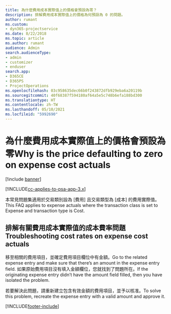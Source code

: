 ```yaml
---
title: 為什麼費用成本實際值上的價格會預設為零？
description: 排解費用成本實際值上的價格為何預設為 0 的問題。
author: rumant
ms.custom:
- dyn365-projectservice
ms.date: 8/22/2018
ms.topic: article
ms.author: rumant
audience: Admin
search.audienceType:
- admin
- customizer
- enduser
search.app:
- D365CE
- D365PS
- ProjectOperations
ms.openlocfilehash: 03c958635dec66b0f243872dfb929eba6a20119b
ms.sourcegitcommit: 40f68387f594180af64a5e5c748b6efa188bd300
ms.translationtype: HT
ms.contentlocale: zh-TW
ms.lasthandoff: 05/10/2021
ms.locfileid: "5992690"
---
```

# <a name="why-is-the-price-defaulting-to-zero-on-expense-cost-actuals"></a><span data-ttu-id="ace20-103">為什麼費用成本實際值上的價格會預設為零</span><span class="sxs-lookup"><span data-stu-id="ace20-103">Why is the price defaulting to zero on expense cost actuals</span></span>

[!include [banner](../includes/psa-now-project-operations.md)]

[!INCLUDE[cc-applies-to-psa-app-3.x](../includes/cc-applies-to-psa-app-3x.md)]

<span data-ttu-id="ace20-104">本常見問題集適用於交易類別設為 [費用] 且交易類型為 [成本] 的費用實際值。</span><span class="sxs-lookup"><span data-stu-id="ace20-104">This FAQ applies to expense actuals where the transaction class is set to Expense and transaction type is Cost.</span></span>

## <a name="troubleshooting-cost-rates-on-expense-cost-actuals"></a><span data-ttu-id="ace20-105">排解有關費用成本實際值的成本費率問題</span><span class="sxs-lookup"><span data-stu-id="ace20-105">Troubleshooting cost rates on expense cost actuals</span></span>

<span data-ttu-id="ace20-106">移至相關的費用項目，並確定費用項目欄位中有金額。</span><span class="sxs-lookup"><span data-stu-id="ace20-106">Go to the related expense entry and make sure that there’s an amount in the expense entry field.</span></span> <span data-ttu-id="ace20-107">如果原始費用項目沒有填入金額欄位，您就找到了問題所在。</span><span class="sxs-lookup"><span data-stu-id="ace20-107">If the originating expense entry didn’t have the amount field filled, then you have isolated the problem.</span></span>
 
<span data-ttu-id="ace20-108">若要解決此問題，請重新建立包含有效金額的費用項目，並予以核准。</span><span class="sxs-lookup"><span data-stu-id="ace20-108">To solve this problem, recreate the expense entry with a valid amount and approve it.</span></span>


[!INCLUDE[footer-include](../includes/footer-banner.md)]